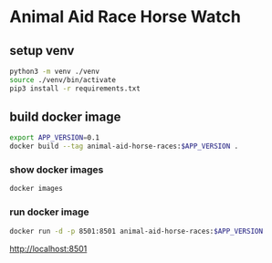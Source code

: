 # Animal Aid Race Horse Watch

## setup venv
```bash
python3 -m venv ./venv
source ./venv/bin/activate
pip3 install -r requirements.txt
```

## build docker image
```bash
export APP_VERSION=0.1
docker build --tag animal-aid-horse-races:$APP_VERSION .
```

### show docker images
```bash
docker images
```

### run docker image
```bash
docker run -d -p 8501:8501 animal-aid-horse-races:$APP_VERSION
```

[http://localhost:8501](http://localhost:8501)